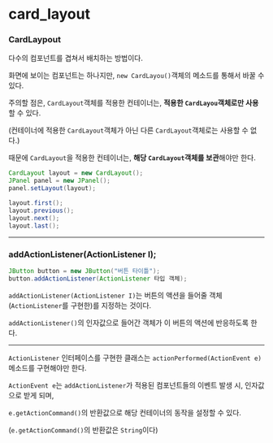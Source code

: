 # card_layout

### CardLaypout

다수의 컴포넌트를 겹쳐서 배치하는 방법이다.

화면에 보이는 컴포넌트는 하나지만, ``new CardLayou()``객체의 메소드를 통해서 바꿀 수 있다.

주의할 점은, ``CardLayout``객체를 적용한 컨테이너는, **적용한 ``CardLayou``객체로만 사용**할 수 있다.

(컨테이너에 적용한 ``CardLayout``객체가 아닌 다른 ``CardLayout``객체로는 사용할 수 없다.)

때문에 ``CardLayout``을 적용한 컨테이너는, **해당 ``CardLayout``객체를 보관**해야만 한다.

```java
CardLayout layout = new CardLayout();
JPanel panel = new JPanel();
panel.setLayout(layout);

layout.first();
layout.previous();
layout.next();
layout.last();
```

---

### addActionListener(ActionListener I);

```java
JButton button = new JButton("버튼 타이틀");
button.addActionListener(ActionListener 타입 객체);
```

``addActionListener(ActionListener I)``는 버튼의 액션을 들어줄 객체(``ActionListener``를 구현한)를 지정하는 것이다.

``addActionListener()``의 인자값으로 들어간 객체가 이 버튼의 액션에 반응하도록 한다.

---

``ActionListener`` 인터페이스를 구현한 클래스는 ``actionPerformed(ActionEvent e)`` 메소드를 구현해야만 한다.

``ActionEvent e``는 ``addActionListener``가 적용된 컴포넌트들의 이벤트 발생 시, 인자값으로 받게 되며,

``e.getActionCommand()``의 반환값으로 해당 컨테이너의 동작을 설정할 수 있다.

(``e.getActionCommand()``의 반환값은 ``String``이다) 